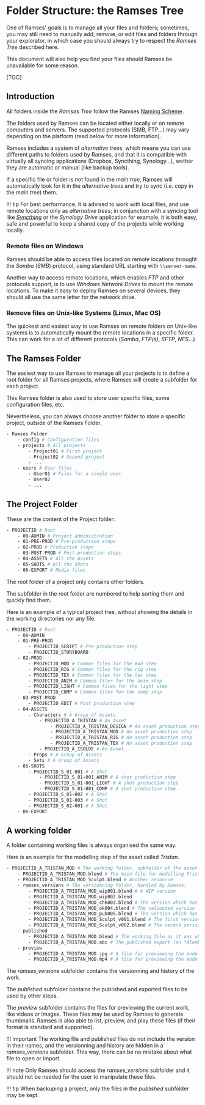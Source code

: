 # Folder Structure: the Ramses Tree

One of Ramses' goals is to manage all your files and folders; sometimes, you may still need to manually add, remove, or edit files and folders through your explorator, in which case you should always try to respect the *Ramses Tree* described here.

This document will also help you find your files should Ramses be unavailable for some reason.

[TOC]

## Introduction

All folders inside the *Ramses Tree* follow the Ramses [Naming Scheme](naming.md).

The folders used by Ramses can be located either locally or on remote computers and servers. The supported protocols (SMB, FTP...) may vary depending on the platform (read below for more information).

Ramses includes a system of *alternative trees*, which means you can use different paths to folders used by Ramses, and that it is compatible with virtually all syncing applications (Dropbox, Syncthing, Synology...), wether they are automatic or manual (like backup tools).

If a specific file or folder is not found in the *main tree*, Ramses will automatically look for it in the *alternative trees* and try to sync (i.e. copy in the *main tree*) them.

!!! tip
    For best performance, it is advised to work with local files, and use remote locations only as *alternative trees*; in conjunction with a syncing tool like [*Syncthing*](https://syncthing.net/) or the *Synology Drive* application for example, it is both easy, safe and powerful to keep a shared copy of the projects while working locally.

### Remote files on Windows

Ramses should be able to access files located on remote locations throught the *Samba* (*SMB*) protocol, using standard URL starting with `\\server-name`.

Another way to access remote locations, which enables *FTP* and other protocols support, is to use *Windows Network Drives* to mount the remote locations. To make it easy to deploy Ramses on several devices, they should all use the same letter for the network drive.

### Remove files on Unix-like Systems (Linux, Mac OS)

The quickest and easiest way to use Ramses on remote folders on Unix-like systems is to automatically mount the remote locations in a specific folder. This can work for a lot of different protocols (*Samba*, *FTP(s)*, *SFTP*, *NFS*...)

## The Ramses Folder

The easiest way to use Ramses to manage all your projects is to define a root folder for all Ramses projects, where Ramses will create a subfolder for each project.

This Ramses folder is also used to store user specific files, some configuration files, etc.

Nevertheless, you can always choose another folder to store a specific project, outside of the Ramses Folder.

```sh
- Ramses Folder
    - config # Configuration files
    - projects # All projects
        - Project01 # First project
        - Project02 # Second project
        - ...
    - users # User files
        - User01 # Files for a single user
        - User02
        - ...
```

## The Project Folder

These are the content of the Project folder:

```sh
- PROJECTID # Root
    - 00-ADMIN # Project administration
    - 01-PRE-PROD # Pre-production steps
    - 02-PROD # Production steps
    - 03-POST-PROD # Post-production steps
    - 04-ASSETS # All the Assets
    - 05-SHOTS # All the Shots
    - 06-EXPORT # Media files
```

The root folder of a project only contains other folders.

The subfolder in the root folder are numbered to help sorting them and quickly find them.

Here is an example of a typical project tree, without showing the details in the working directories nor any file.

```sh
- PROJECTID # Root
    - 00-ADMIN
    - 01-PRE-PROD
        - PROJECTID_SCRIPT # Pre production step
        - PROJECTID_STORYBOARD
    - 02-PROD
        - PROJECTID_MOD # Common files for the mod step
        - PROJECTID_RIG # Common files for the rig step
        - PROJECTID_TEX # Common files for the tex step
        - PROJECTID_ANIM # Common files for the anim step
        - PROJECTID_LIGHT # Common files for the light step
        - PROJECTID_COMP # Common files for the comp step
    - 03-POST-PROD
        - PROJECTID_EDIT # Post production step 
    - 04-ASSETS 
        - Characters # A Group of Assets
            - PROJECTID_A_TRISTAN # An Asset
                - PROJECTID_A_TRISTAN_DESIGN # An asset production step
                - PROJECTID_A_TRISTAN_MOD # An asset production step
                - PROJECTID_A_TRISTAN_RIG # An asset production step
                - PROJECTID_A_TRISTAN_TEX # An asset production step
            - PROJECTID_A_ISOLDE # An Asset
        - Props # A Group of Assets
        - Sets # A Group of Assets
    - 05-SHOTS
        - PROJECTID_S_01-001 # A Shot
            - PROJECTID_S_01-001_ANIM # A shot production step
            - PROJECTID_S_01-001_LIGHT # A shot production step
            - PROJECTID_S_01-001_COMP # A shot production step
        - PROJECTID_S_01-002 # A Shot
        - PROJECTID_S_01-003 # A Shot
        - PROJECTID_S_02-001 # A Shot
    - 06-EXPORT
```

## A working folder

A folder containing working files is always organised the same way.

Here is an example for the modelling step of the asset called *Tristan*.

```sh
- PROJECTID_A_TRISTAN_MOD # The working folder, subfolder of the asset folder.
    - PROJECTID_A_TRISTAN_MOD.blend # The main file for modelling Tristan (on Blender)
    - PROJECTID_A_TRISTAN_MOD_Sculpt.blend # Another resource
    - ramses_versions # The versionning folder, handled by Ramses.
        - PROJECTID_A_TRISTAN_MOD_wip001.blend # A WIP version
        - PROJECTID_A_TRISTAN_MOD_wip002.blend
        - PROJECTID_A_TRISTAN_MOD_chk003.blend # The version which has to be checked by the lead
        - PROJECTID_A_TRISTAN_MOD_ok004.blend # The validated version
        - PROJECTID_A_TRISTAN_MOD_pub005.blend # The version which has been published
        - PROJECTID_A_TRISTAN_MOD_Sculpt_v001.blend # The first version of a resource
        - PROJECTID_A_TRISTAN_MOD_Sculpt_v002.blend # The second version of a resource
    - published
        - PROJECTID_A_TRISTAN_MOD.blend # The working file as it was when publishing
        - PROJECTID_A_TRISTAN_MOD.abc # The published export (an *Alembic* file)
    - preview
        - PROJECTID_A_TRISTAN_MOD.jpg # A file for previewing the modelling
        - PROJECTID_A_TRISTAN_MOD.mp4 # A file for previewing the modelling
```

The *ramses_versions* subfolder contains the versionning and history of the work.

The *published* subfolder contains the published and exported files to be used by other steps.

The *preview* subfolder contains the files for previewing the current work, like videos or images. These files may be used by Ramses to generate thumbnails. Ramses is also able to list, preview, and play these files (if their format is standard and supported).

!!! important
    The working file and published files do not include the version in their names, and the versionning and history are hidden in a *ramses_versions* subfolder. This way, there can be no mistake about what file to open or import.

!!! note
    Only Ramses should access the *ramses_versions* subfolder and it should not be needed for the user to manipulate these files.

!!! tip
    When backuping a project, only the files in the *published* subfolder may be kept.